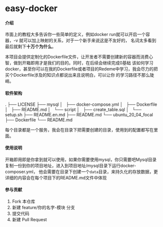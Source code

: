 # easy-docker

#### 介绍
市面上的教程大多告诉你一些简单的定义，例如docker run就可以开启一个容器，-v 就可以加上映射的关系，对于一个新手来说这是不友好的，
名词太多看到最后就剩下**十万个为什么**。

本项目会提供定制化的Dockerfile文件，让开发者不需要创建新的容器而消费心智，做到开箱即用才是我们的目的。同时，在后续会继续完成0基础
该如何学习docker，甚至你可以在我的Dockerfile或者项目的Redeme中学习，我会尽力的把买个Dockerfile涉及的知识点都说出来且说明白，可以让你
的学习路径不那么陡峭。

#### 软件架构
.
├── LICENSE
├── mysql
│   ├── docker-compose.yml
│   ├── Dockerfile
│   ├── README.md
│   └── script
│       ├── create_table.sql
│       └── setup.sh
├── README.en.md
├── README.md
└── ubuntu_20_04_focal
    ├── Dockerfile
    └── README.md

每个目录都是一个服务，我会在目录下把需要创建的目录，使用到的配置都写在里面。


#### 使用说明

开箱即用即是你拿到就可以使用，如果你需要使用mysql，你只需要吧Mysql目录复制一份到你的项目地址，进入到项目地址/mysql目录下运行docker-composer.yml，
他会需要在目录下创建一个`data`目录，来持久化的存放数据，更详细的内容会在每个项目下的README.md文件中体现

#### 参与贡献

1.  Fork 本仓库
2.  新建 feature/你的名字-模块 分支
3.  提交代码
4.  新建 Pull Request


